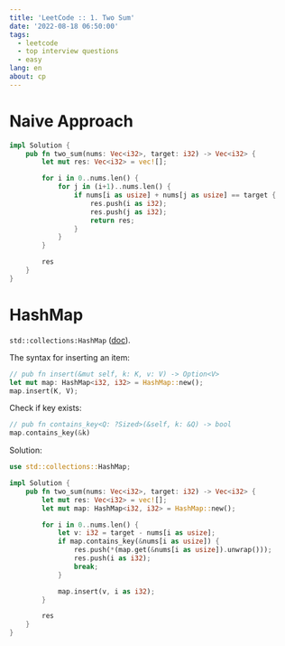 ```yaml
---
title: 'LeetCode :: 1. Two Sum'
date: '2022-08-18 06:50:00'
tags:
  - leetcode
  - top interview questions
  - easy
lang: en
about: cp
---
```


# Naive Approach

```rust
impl Solution {
    pub fn two_sum(nums: Vec<i32>, target: i32) -> Vec<i32> {
        let mut res: Vec<i32> = vec![];

        for i in 0..nums.len() {
            for j in (i+1)..nums.len() {
                if nums[i as usize] + nums[j as usize] == target {
                    res.push(i as i32);
                    res.push(j as i32);
                    return res;
                }
            }
        }

        res
    }
}
```

# HashMap

`std::collections:HashMap` ([doc](https://doc.rust-lang.org/std/collections/struct.HashMap.html)).

The syntax for inserting an item:

```rust
// pub fn insert(&mut self, k: K, v: V) -> Option<V>
let mut map: HashMap<i32, i32> = HashMap::new();
map.insert(K, V);
```

Check if key exists:

```rust
// pub fn contains_key<Q: ?Sized>(&self, k: &Q) -> bool
map.contains_key(&k)
```

Solution:

```rust
use std::collections::HashMap;

impl Solution {
    pub fn two_sum(nums: Vec<i32>, target: i32) -> Vec<i32> {
        let mut res: Vec<i32> = vec![];
        let mut map: HashMap<i32, i32> = HashMap::new();

        for i in 0..nums.len() {
            let v: i32 = target - nums[i as usize];
            if map.contains_key(&nums[i as usize]) {
                res.push(*(map.get(&nums[i as usize]).unwrap()));
                res.push(i as i32);
                break;
            }

            map.insert(v, i as i32);
        }

        res
    }
}
```
